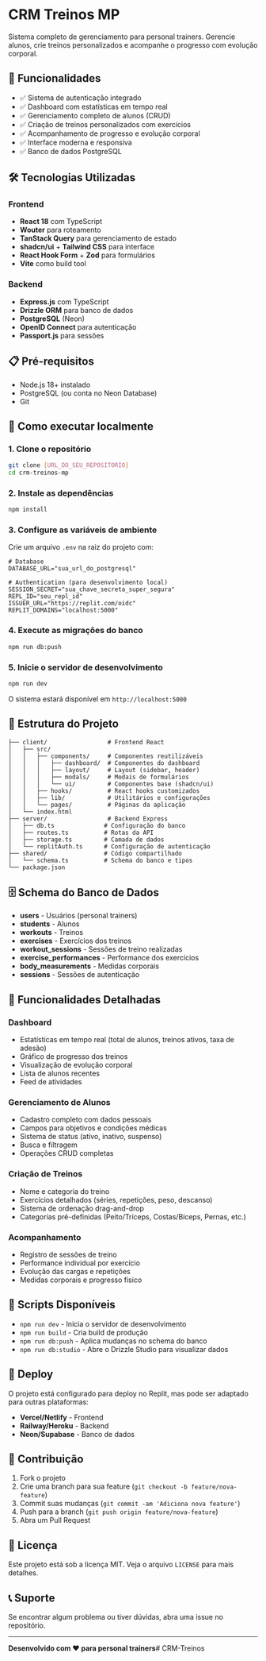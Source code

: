# CRM Treinos MP

Sistema completo de gerenciamento para personal trainers. Gerencie alunos, crie treinos personalizados e acompanhe o progresso com evolução corporal.

## 🚀 Funcionalidades

- ✅ Sistema de autenticação integrado
- ✅ Dashboard com estatísticas em tempo real
- ✅ Gerenciamento completo de alunos (CRUD)
- ✅ Criação de treinos personalizados com exercícios
- ✅ Acompanhamento de progresso e evolução corporal
- ✅ Interface moderna e responsiva
- ✅ Banco de dados PostgreSQL

## 🛠️ Tecnologias Utilizadas

### Frontend
- **React 18** com TypeScript
- **Wouter** para roteamento
- **TanStack Query** para gerenciamento de estado
- **shadcn/ui** + **Tailwind CSS** para interface
- **React Hook Form** + **Zod** para formulários
- **Vite** como build tool

### Backend
- **Express.js** com TypeScript
- **Drizzle ORM** para banco de dados
- **PostgreSQL** (Neon)
- **OpenID Connect** para autenticação
- **Passport.js** para sessões

## 📋 Pré-requisitos

- Node.js 18+ instalado
- PostgreSQL (ou conta no Neon Database)
- Git

## 🚀 Como executar localmente

### 1. Clone o repositório
```bash
git clone [URL_DO_SEU_REPOSITORIO]
cd crm-treinos-mp
```

### 2. Instale as dependências
```bash
npm install
```

### 3. Configure as variáveis de ambiente
Crie um arquivo `.env` na raiz do projeto com:

```env
# Database
DATABASE_URL="sua_url_do_postgresql"

# Authentication (para desenvolvimento local)
SESSION_SECRET="sua_chave_secreta_super_segura"
REPL_ID="seu_repl_id"
ISSUER_URL="https://replit.com/oidc"
REPLIT_DOMAINS="localhost:5000"
```

### 4. Execute as migrações do banco
```bash
npm run db:push
```

### 5. Inicie o servidor de desenvolvimento
```bash
npm run dev
```

O sistema estará disponível em `http://localhost:5000`

## 📁 Estrutura do Projeto

```
├── client/                 # Frontend React
│   ├── src/
│   │   ├── components/     # Componentes reutilizáveis
│   │   │   ├── dashboard/  # Componentes do dashboard
│   │   │   ├── layout/     # Layout (sidebar, header)
│   │   │   ├── modals/     # Modais de formulários
│   │   │   └── ui/         # Componentes base (shadcn/ui)
│   │   ├── hooks/          # React hooks customizados
│   │   ├── lib/            # Utilitários e configurações
│   │   └── pages/          # Páginas da aplicação
│   └── index.html
├── server/                 # Backend Express
│   ├── db.ts              # Configuração do banco
│   ├── routes.ts          # Rotas da API
│   ├── storage.ts         # Camada de dados
│   └── replitAuth.ts      # Configuração de autenticação
├── shared/                # Código compartilhado
│   └── schema.ts          # Schema do banco e tipos
└── package.json
```

## 🗄️ Schema do Banco de Dados

- **users** - Usuários (personal trainers)
- **students** - Alunos
- **workouts** - Treinos
- **exercises** - Exercícios dos treinos
- **workout_sessions** - Sessões de treino realizadas
- **exercise_performances** - Performance dos exercícios
- **body_measurements** - Medidas corporais
- **sessions** - Sessões de autenticação

## 📱 Funcionalidades Detalhadas

### Dashboard
- Estatísticas em tempo real (total de alunos, treinos ativos, taxa de adesão)
- Gráfico de progresso dos treinos
- Visualização de evolução corporal
- Lista de alunos recentes
- Feed de atividades

### Gerenciamento de Alunos
- Cadastro completo com dados pessoais
- Campos para objetivos e condições médicas
- Sistema de status (ativo, inativo, suspenso)
- Busca e filtragem
- Operações CRUD completas

### Criação de Treinos
- Nome e categoria do treino
- Exercícios detalhados (séries, repetições, peso, descanso)
- Sistema de ordenação drag-and-drop
- Categorias pré-definidas (Peito/Tríceps, Costas/Bíceps, Pernas, etc.)

### Acompanhamento
- Registro de sessões de treino
- Performance individual por exercício
- Evolução das cargas e repetições
- Medidas corporais e progresso físico

## 🔧 Scripts Disponíveis

- `npm run dev` - Inicia o servidor de desenvolvimento
- `npm run build` - Cria build de produção
- `npm run db:push` - Aplica mudanças no schema do banco
- `npm run db:studio` - Abre o Drizzle Studio para visualizar dados

## 🚀 Deploy

O projeto está configurado para deploy no Replit, mas pode ser adaptado para outras plataformas:

- **Vercel/Netlify** - Frontend
- **Railway/Heroku** - Backend
- **Neon/Supabase** - Banco de dados

## 🤝 Contribuição

1. Fork o projeto
2. Crie uma branch para sua feature (`git checkout -b feature/nova-feature`)
3. Commit suas mudanças (`git commit -am 'Adiciona nova feature'`)
4. Push para a branch (`git push origin feature/nova-feature`)
5. Abra um Pull Request

## 📄 Licença

Este projeto está sob a licença MIT. Veja o arquivo `LICENSE` para mais detalhes.

## 📞 Suporte

Se encontrar algum problema ou tiver dúvidas, abra uma issue no repositório.

---

**Desenvolvido com ❤️ para personal trainers**#   C R M - T r e i n o s  
 